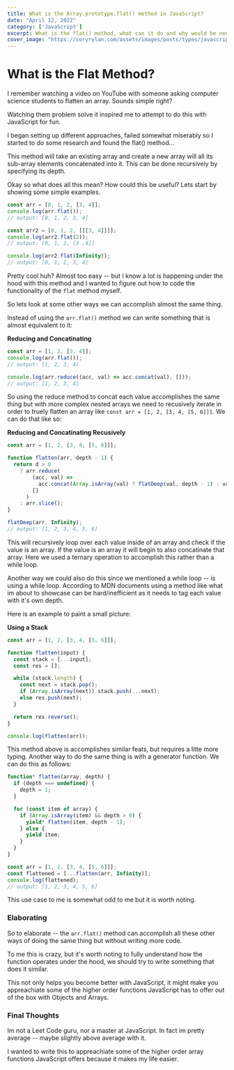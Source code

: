 ```yaml
---
title: What is the Array.prototype.flat() method in JavaScript?
date: "April 12, 2022"
category: ['JavaScript'] 
excerpt: What is the flat() method, what can it do and why would be need it?
cover_image: "https://coryrylan.com/assets/images/posts/types/javascript-800x800.png"
---
```


# What is the Flat Method?

I remember watching a video on YouTube with someone asking computer science students to flatten an array. Sounds simple right?

Watching them problem solve it inspired me to attempt to do this with JavaScript for fun.

I began setting up different approaches, failed somewhat miserably so I started to do some research and found the flat() method...

This method will take an existing array and create a new array will all its sub-array elements concatenated into it. This can be done recursively by specifying its depth.

Okay so what does all this mean? How could this be useful? Lets start by showing some simple examples.

```js
const arr = [0, 1, 2, [3, 4]];
console.log(arr.flat());
// output: [0, 1, 2, 3, 4]

const arr2 = [0, 1, 2, [[[3, 4]]]];
console.log(arr2.flat(2));
// output: [0, 1, 2, [3 ,4]]

console.log(arr2.flat(Infinity));
// output: [0, 1, 2, 3, 4]
```

Pretty cool huh? Almost too easy -- but I know a lot is happening under the hood with this method and I wanted to figure out how to code the functionality of the `flat` method myself.

So lets look at some other ways we can accomplish almost the same thing.

Instead of using the `arr.flat()` method we can write something that is almost equivalent to it:

**Reducing and Concatinating**

```js
const arr = [1, 2, [3, 4]];
console.log(arr.flat());
// output: [1, 2, 3, 4]

console.log(arr.reduce((acc, val) => acc.concat(val), []));
// output: [1, 2, 3, 4]
```

So using the reduce method to concat each value accomplishes the same thing but with more complex nested arrays we need to recusively iterate in order to truely flatten an array like `const arr = [1, 2, [3, 4, [5, 6]]]`. We can do that like so:

**Reducing and Concatinating Recusively**

```js
const arr = [1, 2, [3, 4, [5, 6]]];

function flatten(arr, depth - 1) {
  return d > 0
    ? arr.reduce(
        (acc, val) =>
          acc.concat(Array.isArray(val) ? flatDeep(val, depth - 1) : val),
        []
      )
    : arr.slice();
}

flatDeep(arr, Infinity);
// output: [1, 2, 3, 4, 5, 6]
```

This will recursively loop over each value inside of an array and check if the value is an array. If the value is an array it will begin to also concatinate that array. Here we used a ternary operation to accomplish this rather than a while loop.

Another way we could also do this since we mentioned a while loop -- is using a while loop. According to MDN documents using a method like what im about to showcase can be hard/inefficient as it needs to tag each value with it's own depth.

Here is an example to paint a small picture:

**Using a Stack**

```js
const arr = [1, 2, [3, 4, [5, 6]]];

function flatten(input) {
  const stack = [...input];
  const res = [];

  while (stack.length) {
    const next = stack.pop();
    if (Array.isArray(next)) stack.push(...next);
    else res.push(next);
  }

  return res.reverse();
}

console.log(flatten(arr));
```

This method above is accomplishes similar feats, but requires a litte more typing. Another way to do the same thing is with a generator function. We can do this as follows:

```js
function* flatten(array, depth) {
  if (depth === undefined) {
    depth = 1;
  }

  for (const item of array) {
    if (Array.isArray(item) && depth > 0) {
      yield* flatten(item, depth - 1);
    } else {
      yield item;
    }
  }
}

const arr = [1, 2, [3, 4, [5, 6]]];
const flattened = [...flatten(arr, Infinity)];
console.log(flattened);
// output: [1, 2, 3, 4, 5, 6]
```

This use case to me is somewhat odd to me but it is worth noting.

### Elaborating

So to elaborate -- the `arr.flat()` method can accomplish all these other ways of doing the same thing but without writing more code.

To me this is crazy, but it's worth noting to fully understand how the function operates under the hood, we should try to write something that does it similar.

This not only helps you become better with JavaScript, it might make you appreachiate some of the higher order functions JavaScript has to offer out of the box with Objects and Arrays.

### Final Thoughts

Im not a Leet Code guru, nor a master at JavaScript. In fact im pretty average -- maybe slightly above average with it.

I wanted to write this to appreachiate some of the higher order array functions JavaScript offers because it makes my life easier.
